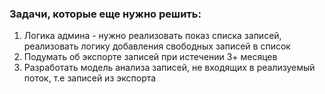 ### Задачи, которые еще нужно решить:

1. Логика админа - нужно реализовать показ списка записей, реализовать логику добавления свободных записей в список
2. Подумать об экспорте записей при истечении 3+ месяцев
3. Разработать модель анализа записей, не входящих в реализуемый поток, т.е записей из экспорта